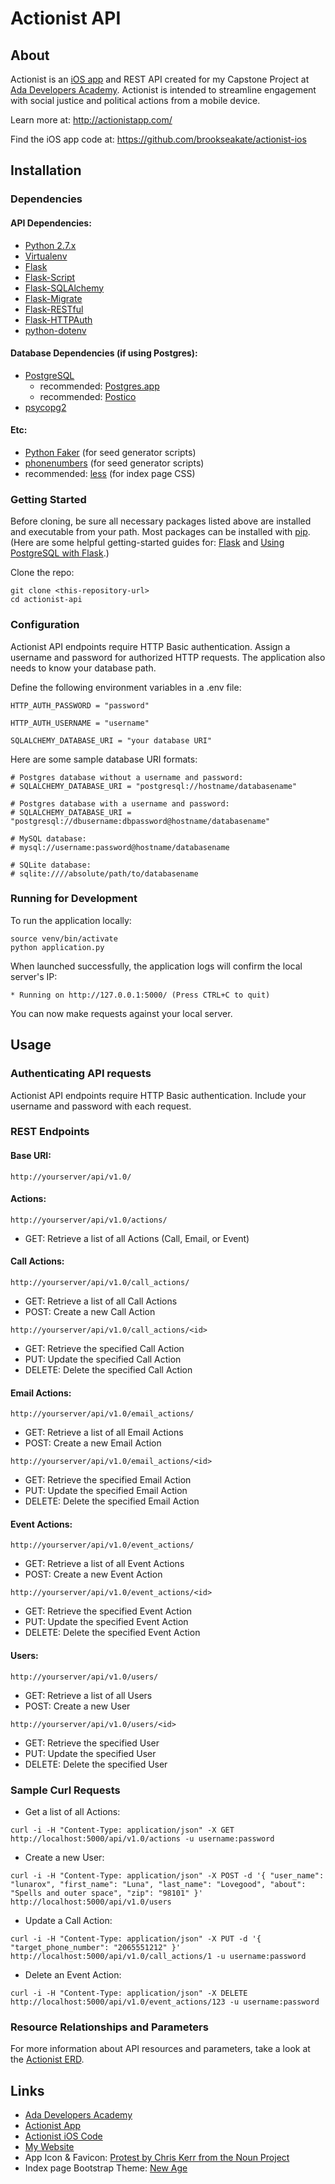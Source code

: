 # Actionist API

## About

Actionist is an [iOS app](https://github.com/brookseakate/actionist-ios) and REST API created for my Capstone Project at [Ada Developers Academy](http://adadevelopersacademy.org/). Actionist is intended to streamline engagement with social justice and political actions from a mobile device.

Learn more at: http://actionistapp.com/

Find the iOS app code at: https://github.com/brookseakate/actionist-ios

## Installation

### Dependencies
#### API Dependencies:
- [Python 2.7.x](https://www.python.org/downloads/)
- [Virtualenv](https://virtualenv.pypa.io/en/stable/)
- [Flask](http://flask.pocoo.org/)
- [Flask-Script](https://flask-script.readthedocs.io/en/latest/)
- [Flask-SQLAlchemy](flask-sqlalchemy.pocoo.org)
- [Flask-Migrate](https://flask-migrate.readthedocs.io/en/latest/)
- [Flask-RESTful](http://flask-restful-cn.readthedocs.io/en/latest/)
- [Flask-HTTPAuth](https://flask-httpauth.readthedocs.io/en/latest/)
- [python-dotenv](https://github.com/theskumar/python-dotenv)

#### Database Dependencies (if using Postgres):
- [PostgreSQL](https://www.postgresql.org/)
  - recommended: [Postgres.app](http://postgresapp.com/)
  - recommended: [Postico](https://eggerapps.at/postico/)
- [psycopg2](http://initd.org/psycopg/)

#### Etc:
- [Python Faker](https://faker.readthedocs.io/en/latest/) (for seed generator scripts)
- [phonenumbers](https://github.com/daviddrysdale/python-phonenumbers) (for seed generator scripts)
- recommended: [less](http://lesscss.org/) (for index page CSS)

### Getting Started

Before cloning, be sure all necessary packages listed above are installed and executable from your path. Most packages can be installed with [pip](https://pip.pypa.io/en/stable/). (Here are some helpful getting-started guides for: [Flask](https://blog.miguelgrinberg.com/post/the-flask-mega-tutorial-part-i-hello-world) and [Using PostgreSQL with Flask](http://killtheyak.com/use-postgresql-with-django-flask/).)

Clone the repo:
```
git clone <this-repository-url>
cd actionist-api
```

### Configuration
Actionist API endpoints require HTTP Basic authentication. Assign a username and password for authorized HTTP requests. The application also needs to know your database path.

Define the following environment variables in a .env file:

```
HTTP_AUTH_PASSWORD = "password"

HTTP_AUTH_USERNAME = "username"

SQLALCHEMY_DATABASE_URI = "your database URI"
```

Here are some sample database URI formats:
```
# Postgres database without a username and password:
# SQLALCHEMY_DATABASE_URI = "postgresql://hostname/databasename"

# Postgres database with a username and password:
# SQLALCHEMY_DATABASE_URI = "postgresql://dbusername:dbpassword@hostname/databasename"

# MySQL database:
# mysql://username:password@hostname/databasename

# SQLite database:
# sqlite:////absolute/path/to/databasename
```

### Running for Development
To run the application locally:
```
source venv/bin/activate
python application.py
```
When launched successfully, the application logs will confirm the local server's IP:
```
* Running on http://127.0.0.1:5000/ (Press CTRL+C to quit)
```
You can now make requests against your local server.

## Usage

### Authenticating API requests
Actionist API endpoints require HTTP Basic authentication. Include your username and password with each request.

### REST Endpoints

#### Base URI:
```
http://yourserver/api/v1.0/
```

#### Actions:
```
http://yourserver/api/v1.0/actions/
```
- GET: Retrieve a list of all Actions (Call, Email, or Event)

#### Call Actions:
```
http://yourserver/api/v1.0/call_actions/
```
- GET: Retrieve a list of all Call Actions
- POST: Create a new Call Action

```
http://yourserver/api/v1.0/call_actions/<id>
```
- GET: Retrieve the specified Call Action
- PUT: Update the specified Call Action
- DELETE: Delete the specified Call Action

#### Email Actions:
```
http://yourserver/api/v1.0/email_actions/
```
- GET: Retrieve a list of all Email Actions
- POST: Create a new Email Action

```
http://yourserver/api/v1.0/email_actions/<id>
```
- GET: Retrieve the specified Email Action
- PUT: Update the specified Email Action
- DELETE: Delete the specified Email Action

#### Event Actions:
```
http://yourserver/api/v1.0/event_actions/
```
- GET: Retrieve a list of all Event Actions
- POST: Create a new Event Action

```
http://yourserver/api/v1.0/event_actions/<id>
```
- GET: Retrieve the specified Event Action
- PUT: Update the specified Event Action
- DELETE: Delete the specified Event Action

#### Users:
```
http://yourserver/api/v1.0/users/
```
- GET: Retrieve a list of all Users
- POST: Create a new User

```
http://yourserver/api/v1.0/users/<id>
```
- GET: Retrieve the specified User
- PUT: Update the specified User
- DELETE: Delete the specified User

### Sample Curl Requests
- Get a list of all Actions:
```
curl -i -H "Content-Type: application/json" -X GET http://localhost:5000/api/v1.0/actions -u username:password
```

- Create a new User:
```
curl -i -H "Content-Type: application/json" -X POST -d '{ "user_name": "lunarox", "first_name": "Luna", "last_name": "Lovegood", "about": "Spells and outer space", "zip": "98101" }' http://localhost:5000/api/v1.0/users
```

- Update a Call Action:
```
curl -i -H "Content-Type: application/json" -X PUT -d '{ "target_phone_number": "2065551212" }' http://localhost:5000/api/v1.0/call_actions/1 -u username:password
```

- Delete an Event Action:
```
curl -i -H "Content-Type: application/json" -X DELETE http://localhost:5000/api/v1.0/event_actions/123 -u username:password
```

### Resource Relationships and Parameters
For more information about API resources and parameters, take a look at the [Actionist ERD](ERD_Actionist_API.pdf).

## Links
- [Ada Developers Academy](http://adadevelopersacademy.org/)
- [Actionist App](https://actionistapp.com)
- [Actionist iOS Code](https://github.com/brookseakate/actionist-ios)
- [My Website](http://kateshaffer.com)
- App Icon & Favicon: [Protest by Chris Kerr from the Noun Project](https://thenounproject.com/term/fist/15242)
- Index page Bootstrap Theme:
[New Age](https://startbootstrap.com/template-overviews/new-age/)
